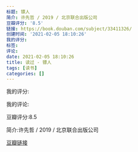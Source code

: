 ```yaml
---
标题: 镖人
简介: 许先哲 / 2019 / 北京联合出版公司
豆瓣评分: '8.5'
链接: https://book.douban.com/subject/33411326/
创建时间: '2021-02-05 18:10:26'
我的评分:
标签:
评论:
date: 2021-02-05 18:10:26
title: 读过 - 镖人
tags: [读书]
categories: []
---
```


我的评分:

我的评论:

豆瓣评分:8.5

简介:许先哲 / 2019 / 北京联合出版公司

[豆瓣链接](https://book.douban.com/subject/33411326/)

